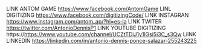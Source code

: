 LINK ANTOM GAME            https://www.facebook.com/AntomGame
LINL DIGITIZING            https://www.facebook.com/digitizingCode/
LINK INSTAGRAN             https://www.instagram.com/antom_ap/?hl=es-la
LINK TWITER                https://twitter.com/AntonioDennisP1
LINK YOUTUBE DIGITIZING    https://https://www.youtube.com/channel/UCZtTDiJ1y1lGsi5i3C_s3Qw
LiINK LINKEDlN             https://linkedin.com/in/antonio-dennis-ponce-salazar-255243225